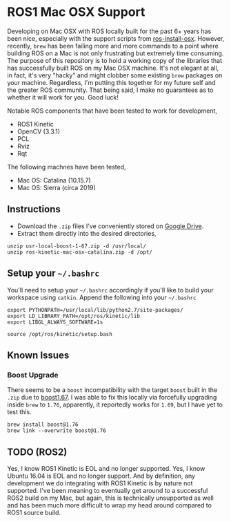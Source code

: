 # ROS1 Mac OSX Support 
Developing on Mac OSX with ROS locally built for the past 6+ years has been nice, especially with the support scripts from [ros-install-osx](https://github.com/mikepurvis/ros-install-osx). However, recently, `brew` has been failing more and more commands to a point where building ROS on a Mac is not only frustrating but extremely time consuming. The purpose of this repository is to hold a working copy of the libraries that has successfully built ROS on my Mac OSX machine. It's not elegant at all, in fact, it's very "hacky" and might clobber some existing `brew` packages on your machine. Regardless, I'm putting this together for my future self and the greater ROS community. That being said, I make no guarantees as to whether it will work for you. Good luck!

Notable ROS components that have been tested to work for development,
- ROS1 Kinetic 
- OpenCV (3.3.1)
- PCL
- Rviz
- Rqt

The following machnes have been tested,
- Mac OS: Catalina (10.15.7)
- Mac OS: Sierra (circa 2019) 

## Instructions
- Download the `.zip` files I've conveniently stored on [Google Drive](https://drive.google.com/drive/folders/128wczlwCJNakNOX8ZSfXDFwe7Zl9UEhI?usp=share_link).
- Extract them directly into the desired directories,
```
unzip usr-local-boost-1-67.zip -d /usr/local/
unzip ros-kinetic-mac-osx-catalina.zip -d /opt/
```

## Setup your `~/.bashrc`
You'll need to setup your `~/.bashrc` accordingly if you'll like to build your workspace using `catkin`. Append the following into your `~/.bashrc`

```
export PYTHONPATH=/usr/local/lib/python2.7/site-packages/
export LD_LIBRARY_PATH=/opt/ros/kinetic/lib
export LIBGL_ALWAYS_SOFTWARE=1s

source /opt/ros/kinetic/setup.bash
```

## Known Issues
### Boost Upgrade 
There seems to be a `boost` incompatibility with the target `boost` built in the `.zip` due to [boost1.67](https://github.com/phusion/passenger/issues/2213). I was able to fix this locally via forcefully upgrading inside `brew` to `1.76`, apparently, it reportedly works for `1.69`, but I have yet to test this.
```
brew install boost@1.76
brew link --overwrite boost@1.76
```

## TODO (ROS2)
Yes, I know ROS1 Kinetic is EOL and no longer supported. Yes, I know Ubuntu 16.04 is EOL and no longer support. And by definition, any development we do integrating with ROS1 Kinetic is by nature not supported. I've been meaning to eventually get around to a successful ROS2 build on my Mac, but again, this is technically unsupported as well and has been much more difficult to wrap my head around compared to ROS1 source build.  
